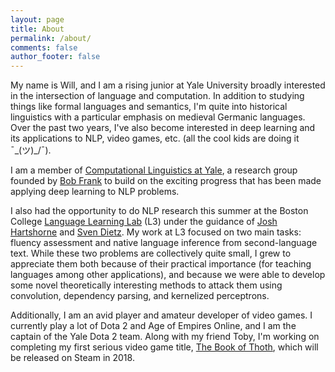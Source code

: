 ```yaml
---
layout: page
title: About
permalink: /about/
comments: false
author_footer: false
---
```


My name is Will, and I am a rising junior at Yale University broadly interested in the intersection of language and computation. In addition to studying things like formal languages and semantics, I'm quite into historical linguistics with a particular emphasis on medieval Germanic languages. Over the past two years, I've also become interested in deep learning and its applications to NLP, video games, etc. (all the cool kids are doing it ¯\_(ツ)_/¯).

I am a member of [Computational Linguistics at Yale](http://clay.yale.edu/), a research group founded by [Bob Frank](http://ling.yale.edu/people/robert-frank) to build on the exciting progress that has been made applying deep learning to NLP problems.

I also had the opportunity to do NLP research this summer at the Boston College [Language Learning Lab](http://l3atbc.org/) (L3) under the guidance of [Josh Hartshorne](http://www.bc.edu/schools/cas/psych/people/faculty/hartshorne.html) and [Sven Dietz](https://genetics.med.harvard.edu/lab/church/sdietz). My work at L3 focused on two main tasks: fluency assessment and native language inference from second-language text. While these two problems are collectively quite small, I grew to appreciate them both because of their practical importance (for teaching languages among other applications), and because we were able to develop some novel theoretically interesting methods to attack them using convolution, dependency parsing, and kernelized perceptrons.

Additionally, I am an avid player and amateur developer of video games. I currently play a lot of Dota 2 and Age of Empires Online, and I am the captain of the Yale Dota 2 team. Along with my friend Toby, I'm working on completing my first serious video game title, [The Book of Thoth](https://github.com/SnorriDev/thoth), which will be released on Steam in 2018.
